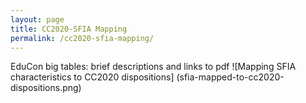 ```yaml
---
layout: page
title: CC2020-SFIA Mapping
permalink: /cc2020-sfia-mapping/
---
```


EduCon big tables: brief descriptions and links to pdf
![Mapping SFIA characteristics to CC2020 dispositions]
(sfia-mapped-to-cc2020-dispositions.png)

